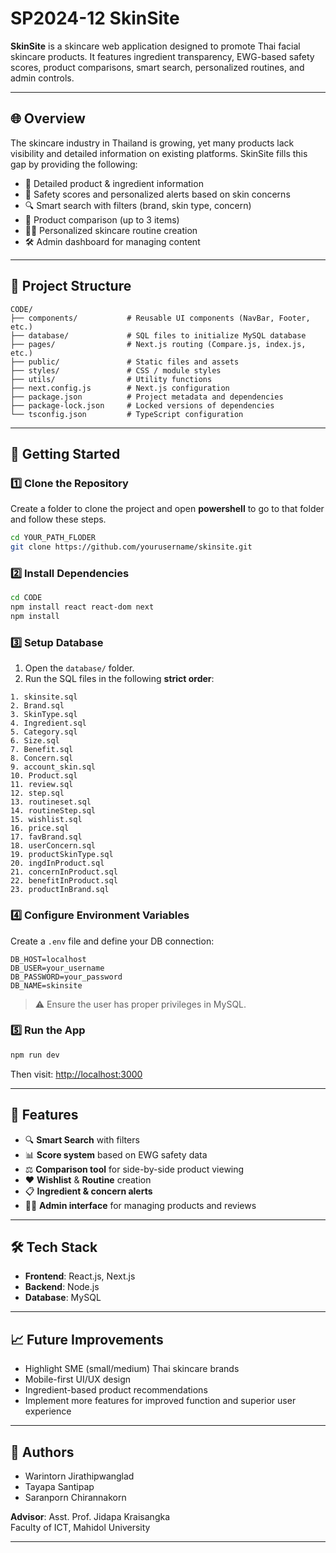 # SP2024-12 SkinSite

**SkinSite** is a skincare web application designed to promote Thai facial skincare products. It features ingredient transparency, EWG-based safety scores, product comparisons, smart search, personalized routines, and admin controls.

---

## 🌐 Overview

The skincare industry in Thailand is growing, yet many products lack visibility and detailed information on existing platforms. SkinSite fills this gap by providing the following:

- 🌿 Detailed product & ingredient information
- 🚨 Safety scores and personalized alerts based on skin concerns
- 🔍 Smart search with filters (brand, skin type, concern)
- 🧴 Product comparison (up to 3 items)
- 🧑‍💻 Personalized skincare routine creation
- 🛠️ Admin dashboard for managing content

---

## 📁 Project Structure

```
CODE/
├── components/           # Reusable UI components (NavBar, Footer, etc.)
├── database/             # SQL files to initialize MySQL database
├── pages/                # Next.js routing (Compare.js, index.js, etc.)
├── public/               # Static files and assets
├── styles/               # CSS / module styles
├── utils/                # Utility functions
├── next.config.js        # Next.js configuration
├── package.json          # Project metadata and dependencies
├── package-lock.json     # Locked versions of dependencies
└── tsconfig.json         # TypeScript configuration
```

---

## 🚀 Getting Started

### 1️⃣ Clone the Repository
Create a folder to clone the project and open **powershell** to go to that folder and follow these steps.

```bash
cd YOUR_PATH_FLODER
git clone https://github.com/yourusername/skinsite.git
```

### 2️⃣ Install Dependencies

```bash
cd CODE
npm install react react-dom next
npm install
```

### 3️⃣ Setup Database

1. Open the `database/` folder.
2. Run the SQL files in the following **strict order**:

```
1. skinsite.sql
2. Brand.sql
3. SkinType.sql
4. Ingredient.sql
5. Category.sql
6. Size.sql
7. Benefit.sql
8. Concern.sql
9. account_skin.sql
10. Product.sql
11. review.sql
12. step.sql
13. routineset.sql
14. routineStep.sql
15. wishlist.sql
16. price.sql
17. favBrand.sql
18. userConcern.sql
19. productSkinType.sql
20. ingdInProduct.sql
21. concernInProduct.sql
22. benefitInProduct.sql
23. productInBrand.sql
```

### 4️⃣ Configure Environment Variables

Create a `.env` file and define your DB connection:

```
DB_HOST=localhost
DB_USER=your_username
DB_PASSWORD=your_password
DB_NAME=skinsite
```

> ⚠️ Ensure the user has proper privileges in MySQL.

### 5️⃣ Run the App

```bash
npm run dev
```

Then visit: [http://localhost:3000](http://localhost:3000)

---

## 🧪 Features

- 🔍 **Smart Search** with filters
- 📊 **Score system** based on EWG safety data
- ⚖️ **Comparison tool** for side-by-side product viewing
- ❤️ **Wishlist** & **Routine** creation
- 📋 **Ingredient & concern alerts**
- 🧑‍⚕️ **Admin interface** for managing products and reviews

---

## 🛠 Tech Stack

- **Frontend**: React.js, Next.js
- **Backend**: Node.js
- **Database**: MySQL

---

## 📈 Future Improvements

- Highlight SME (small/medium) Thai skincare brands
- Mobile-first UI/UX design
- Ingredient-based product recommendations
- Implement more features for improved function and superior user experience

---

## 👥 Authors

- Warintorn Jirathipwanglad  
- Tayapa Santipap  
- Saranporn Chirannakorn  

**Advisor**: Asst. Prof. Jidapa Kraisangka  
Faculty of ICT, Mahidol University

---
